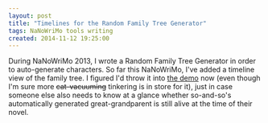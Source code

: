```yaml
---
layout: post
title: "Timelines for the Random Family Tree Generator"
tags: NaNoWriMo tools writing
created: 2014-11-12 19:25:00
---
```

During NaNoWriMo 2013, I wrote a Random Family Tree Generator in order to auto-generate characters.  So far this NaNoWriMo, I've added a timeline view of the family tree.  I figured I'd throw it into [the demo](/tools/family-tree-generator/lineage.html) now (even though I'm sure more ~~cat-vacuuming~~ tinkering is in store for it), just in case someone else also needs to know at a glance whether so-and-so's automatically generated great-grandparent is still alive at the time of their novel.
